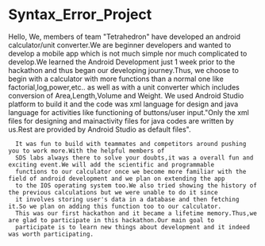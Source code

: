# Syntax_Error_Project
Hello,
      We, members of team "Tetrahedron" have developed an android calculator/unit converter.We are beginner developers and wanted to develop
      a mobile app which is not much simple nor much complicated to develop.We learned the Android Development just 1 week prior to the
      hackathon and thus began our developing journey.Thus, we choose to begin with a calculator with more functions than a normal one
      like factorial,log,power,etc.. as well as with a unit converter which includes conversion of Area,Length,Volume and Weight. We used
      Android Studio platform to build it and the code was xml language for design and java language for activities like functioning of 
      buttons/user input."Only the xml files for designing and mainactivity files for java codes are written by us.Rest are provided by
      Android Studio as default files".
      
      It was fun to build with teammates and competitors around pushing you to work more.With the helpful members of 
      SDS labs always there to solve your doubts,it was a overall fun and exciting event.We will add the scientific and programmable 
      functions to our calculator once we become more familiar with the field of android development and we plan on extending the app
      to the IOS operating system too.We also tried showing the history of the previous calculations but we were unable to do it since
      it involves storing user's data in a database and then fetching it.So we plan on adding this function too to our calculator.
      This was our first hackathon and it became a lifetime memory.Thus,we are glad to participate in this hackathon.Our main goal to
      participate is to learn new things about development and it indeed was worth participating.
      
      
